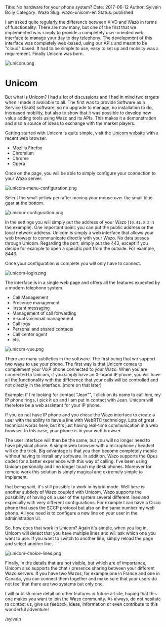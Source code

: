 Title: No hardware for your phone system?
Date: 2017-06-12
Author: Sylvain Boily
Category: Wazo
Slug: wazo-unicom-en
Status: published


I am asked quite regularly the difference between XiVO and Wazo in terms of functionality. There are now many, but one of the first that we implemented was simply to provide a completely user-oriented web interface to manage your day to day telephony. The development of this interface was completely web-based, using our APIs and meant to be "cloud" based. It had to be simple to use, easy to set up and mobility was a requirement. Finally Unicom was born.

![unicom.png](/public/wazo-unicom/unicom.png "Unicom")

# Unicom

But what is Unicom? I had a lot of discussions and I had in mind two targets when I made it available to all. The first was to provide Software as a Service (SaaS) software, so no upgrade to manage, no installation to do, increased mobility, but also to show that it was possible to develop new value adding tools using Wazo and its APIs. This makes it a demonstration and also a source of ideas to exchange with the market players.

Getting started with Unicom is quite simple, visit the [Unicom website](https://phone.wazo.community) with a recent web browser.

- Mozilla Firefox
- Chromium
- Chrome
- Opera

Once on the page, you will be able to simply configure your connection to your Wazo server.

![unicom-menu-configuration.png](/public/wazo-unicom/unicom-menu-configuration.png "Unicom configuration menu")

Select the small yellow pen after moving your mouse over the small blue gear at the bottom.

![unicom-configuration.png](/public/wazo-unicom/unicom-configuration.png "Unicom configuration")

In the settings you will simply put the address of your Wazo (`10.41.0.2` in the example). One important point: you can put the public address or the local network address. Unicom is simply a web interface that allows your web browser to communicate directly with your Wazo. No data passes through Unicom. Regarding the port, simply put the 443, except if you decide for example to open a specific port from the outside. For example, 8443.

Once your configuration is complete you will only have to connect.

![unicom-login.png](/public/wazo-unicom/unicom-login.png "Unicom login")

The interface is in a single web page and offers all the features expected by a modern telephone system.

- Call Management
- Presence management
- Instant messaging
- Management of call forwarding
- Visual voicemail management
- Call logs
- Personal and shared contacts
- Call center agent
- etc.

![unicom-vue.png](/public/wazo-unicom/unicom-vue.png "Unicom view")

There are many subtleties in the software. The first being that we support two ways to use your phone. The first way is that Unicom comes to complement your VoIP phone connected to your Wazo. When you are connected to Unicom, if you simply have an X-brand IP phone, you will have all the functionality with the difference that your calls will be controlled and not directly in the interface. (more on that later)

Example: If I'm looking for contact "Jean"", I click on its name to call him, my IP phone rings, I pick it up and I am put in contact with Jean. Unicom will therefore be a web assistant for your IP phone.

If you do not have IP phone and you chose the Wazo interface to create a user with the ability to have a line with WebRTC technology. Lots of great technical words here, but it's just having real-time communication in a web browser. In this case, your phone is in your web browser.

The user interface will then be the same, but you will no longer need to have physical phone. A simple web browser with a microphone / headset will do the trick. Big advantage is that you then become completely mobile without having to install any software. In addition, Wazo supports the Opus codec for a better experience with this way of calling. I've been using Unicom personally and I no longer touch my desk phones. Moreover for remote work this solution is simply magical and extremely simple to implement.

that being said, it's still possible to work in hybrid mode. Well here is another subtlety of Wazo coupled with Unicom, Wazo supports the possibility of having on a user of the system several different lines and especially with very different configurations. For example I can have a Cisco phone that uses the SCCP protocol but also on the same number my web phone. All you need is to configure a new line on your user in the administration UI.

So, how does that work in Unicom? Again it's simple, when you log in, Unicom will detect that you have multiple lines and will ask which one you want to use. If you want to switch to another line, simply reload the page and select another line.

![unicom-choice-lines.png](/public/wazo-unicom/unicom-choice-lines.png "Unicom line selection")

Finally, in the details that are not visible, but which are of importance, Unicom also supports the chat / presence sharing between your different Wazo servers. If you have two Wazos, for example one in France and one in Canada, you can connect them together and make sure that your users do not feel that there are two systems but only one.

I will publish more detail on other features in future article, hoping that this one makes you want to join the Wazo community. As always, do not hesitate to contact us, give us feeback, ideas, information or even contribute to this wonderful adventure!

/sylvain
